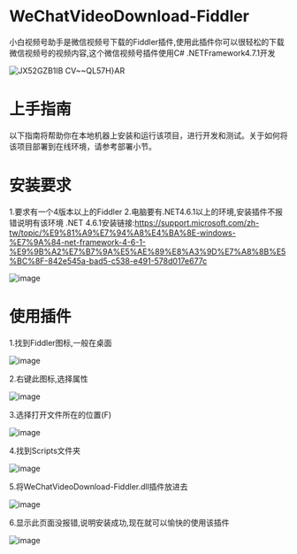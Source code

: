 # WeChatVideoDownload-Fiddler
小白视频号助手是微信视频号下载的Fiddler插件,使用此插件你可以很轻松的下载微信视频号的视频内容,这个微信视频号插件使用C# .NETFramework4.7.1开发

![JX52GZB1IB CV~~QL57H}AR](https://github.com/Milk-Dream/WeChatVideoDownload-Fiddler/assets/52303998/ea360bc7-64ea-4e88-bb63-df542d96042c)


# 上手指南
以下指南将帮助你在本地机器上安装和运行该项目，进行开发和测试。关于如何将该项目部署到在线环境，请参考部署小节。

# 安装要求
1.要求有一个4版本以上的Fiddler
2.电脑要有.NET4.6.1以上的环境,安装插件不报错说明有该环境
.NET 4.6.1安装链接:https://support.microsoft.com/zh-tw/topic/%E9%81%A9%E7%94%A8%E4%BA%8E-windows-%E7%9A%84-net-framework-4-6-1-%E9%9B%A2%E7%B7%9A%E5%AE%89%E8%A3%9D%E7%A8%8B%E5%BC%8F-842e545a-bad5-c538-e491-578d017e677c

![image](https://github.com/Milk-Dream/WeChatVideoDownload-Fiddler/assets/52303998/5a63ab78-760e-4555-a5fa-2b661e524bd1)

# 使用插件

1.找到Fiddler图标,一般在桌面

![image](https://github.com/Milk-Dream/WeChatVideoDownload-Fiddler/assets/52303998/2265f871-9c1d-4ef3-a640-8160c248df31)

2.右键此图标,选择属性

![image](https://github.com/Milk-Dream/WeChatVideoDownload-Fiddler/assets/52303998/2fcbe195-4f17-4314-84fb-78364ec8e8c6)

3.选择打开文件所在的位置(F)

![image](https://github.com/Milk-Dream/WeChatVideoDownload-Fiddler/assets/52303998/a0bcbe37-ea95-4c68-8b00-65d7a2eebf6e)

4.找到Scripts文件夹

![image](https://github.com/Milk-Dream/WeChatVideoDownload-Fiddler/assets/52303998/7f390c6b-0416-458b-af8d-451d952cdd56)

5.将WeChatVideoDownload-Fiddler.dll插件放进去

![image](https://github.com/Milk-Dream/WeChatVideoDownload-Fiddler/assets/52303998/7a04b1ec-f0ca-429a-8b3a-51eb2b0b745d)

6.显示此页面没报错,说明安装成功,现在就可以愉快的使用该插件

![image](https://github.com/Milk-Dream/WeChatVideoDownload-Fiddler/assets/52303998/6e7c2f41-cb34-45c9-9a25-cb428276780c)


